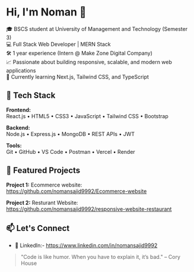 # Hi, I'm Noman 👋

🎓 BSCS student at University of Management and Technology (Semester 3)  
💻 Full Stack Web Developer | MERN Stack  
🛠️ 1 year experience (Intern @ Make Zone Digital Company)  
📈 Passionate about building responsive, scalable, and modern web applications  
🚀 Currently learning Next.js, Tailwind CSS, and TypeScript

## 💼 Tech Stack

**Frontend:**  
React.js • HTML5 • CSS3 • JavaScript • Tailwind CSS • Bootstrap  

**Backend:**  
Node.js • Express.js • MongoDB • REST APIs • JWT  

**Tools:**  
Git • GitHub • VS Code • Postman • Vercel • Render  

## 📌 Featured Projects

**Project 1:** Ecommerce website: https://github.com/nomansajid9992/Ecommerce-website

**Project 2:** Resturant Website: https://github.com/nomansajid9992/responsive-website-restaurant


## 📫 Let's Connect

- 💼 LinkedIn:- https://www.linkedin.com/in/nomansajid9992


> "Code is like humor. When you have to explain it, it’s bad." – Cory House
